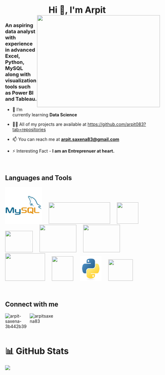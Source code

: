 <h1 align="center">Hi 👋, I'm Arpit &emsp; <img src="https://github.com/arpit083/arpit083/blob/main/My%20gif.gif" align="right" width="400" height="300"/></h1>  
<h3 align="left"> An aspiring data analyst with experience in advanced Excel, Python, MySQL along with
visualization tools such as Power BI and Tableau. <br>

</h3>


- 🌱 I’m currently learning **Data Science** 

- 👨‍💻 All of my projects are available at https://github.com/arpit083?tab=repositories

- 📫 You can reach me at **arpit.saxena83@gmail.com**

- ⚡ Interesting Fact - **I am an Entreprenuer at heart.**

<br>

<h2 align="left">Languages and Tools</h2>
<p align="left"> <img src="https://raw.githubusercontent.com/devicons/devicon/master/icons/mysql/mysql-original-wordmark.svg" alt="mysql" width="120" height="120"/>          &emsp;         <img src="https://upload.wikimedia.org/wikipedia/commons/4/4b/Tableau_Logo.png" width="200" height="70"/>             
&emsp; <img src="https://cdn.windowsreport.com/wp-content/uploads/2019/07/Fix-power-bi-cant-find-app.jpg" width="70" height="70"/> &emsp;<img src="https://logos-world.net/wp-content/uploads/2020/02/Canva-Logo.png" width="90" height="70"/> &emsp; <img src="https://logowik.com/content/uploads/images/t_figma459.logowik.com.webp" width="120" height="90"/> &emsp; <img src="https://1000logos.net/wp-content/uploads/2021/05/Atlassian-Logo-2010s1.png" width="120" height="90"/> &emsp; <img src="https://1000logos.net/wp-content/uploads/2021/05/Trello-logo.png" width="130" height="90"/> &emsp; <img src="https://encrypted-tbn0.gstatic.com/images?q=tbn:ANd9GcT1EbrTWosVArmUpPXDfyZ9RnxRBZSxRltCvZf6Pl1bfV4JPT2rrI4BezVCNCPlmzGZGVc&usqp=CAU" width="70" height="80"/> &emsp; <img src="https://raw.githubusercontent.com/devicons/devicon/master/icons/python/python-original.svg" alt="python" width="70" height="80"/> </a>
&emsp;                          <a>
 <img src="https://upload.wikimedia.org/wikipedia/commons/thumb/9/93/Amazon_Web_Services_Logo.svg/2560px-Amazon_Web_Services_Logo.svg.png" width="80" height="70"/> 
</a> </p>

<br>
<h2 align="left">Connect with me</h2>
<p align="left">
 
<a href="https://www.linkedin.com/in/arpit-saxena-3b442b39/" target="blank"><img align="left" src="https://raw.githubusercontent.com/rahuldkjain/github-profile-readme-generator/master/src/images/icons/Social/linked-in-alt.svg" alt="arpit-saxena-3b442b39" height="60" width="80" /></a>           <a href="https://twitter.com/arpitsaxena83" target="blank"><img align="left" src="https://raw.githubusercontent.com/rahuldkjain/github-profile-readme-generator/master/src/images/icons/Social/twitter.svg" alt="arpitsaxena83" height="60" width="80" />
</a> </p>

<br>
<h2 align="left"></h2>
<br>


# 📊 GitHub Stats
![](https://github-readme-stats.vercel.app/api/top-langs/?username=arpit083&theme=default&hide_border=false&include_all_commits=true&count_private=true&layout=compact)

